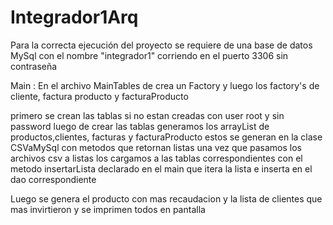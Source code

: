 # Integrador1Arq

Para la correcta ejecución del proyecto se requiere de una base de datos MySql con el nombre "integrador1" corriendo en el puerto 3306 sin contraseña

Main : En el archivo MainTables de crea un Factory y luego los factory's de cliente, factura
producto y facturaProducto

primero se crean las tablas si no estan creadas con user root y sin password
luego de crear las tablas generamos los arrayList de productos,clientes, facturas y facturaProducto
estos se generan en la clase CSVaMySql con metodos que retornan listas
una vez que pasamos los archivos csv a listas los cargamos a las tablas correspondientes con
el metodo insertarLista declarado en el main que itera la lista e inserta en el dao correspondiente

Luego se genera el producto con mas recaudacion y la lista de clientes que mas invirtieron y se imprimen todos en pantalla
